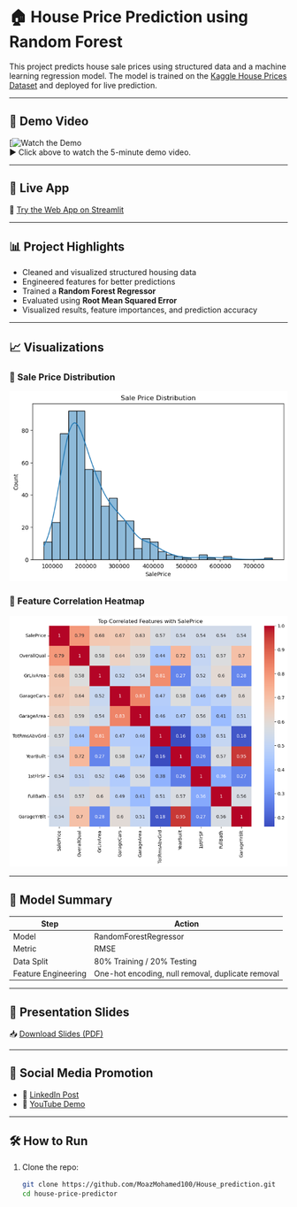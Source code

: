 # 🏠 House Price Prediction using Random Forest

This project predicts house sale prices using structured data and a machine learning regression model. The model is trained on the [Kaggle House Prices Dataset](https://www.kaggle.com/competitions/house-prices-advanced-regression-techniques/overview) and deployed for live prediction.

---

## 🎥 Demo Video

[![Watch the Demo](https://youtu.be/-nLNFz8xcP0)  
▶️ Click above to watch the 5-minute demo video.

---

## 🚀 Live App

🔗 [Try the Web App on Streamlit](https://houseprediction-id9cwetbowd8blausjihe8.streamlit.app)

---

## 📊 Project Highlights

- Cleaned and visualized structured housing data
- Engineered features for better predictions
- Trained a **Random Forest Regressor**
- Evaluated using **Root Mean Squared Error**
- Visualized results, feature importances, and prediction accuracy

---

## 📈 Visualizations

### 🔹 Sale Price Distribution
![Sale Price Distribution](output.png)

### 🔹 Feature Correlation Heatmap
![Heatmap](output1.png)

---

## 🧠 Model Summary

| Step                 | Action                      |
|----------------------|------------------------------|
| Model                | RandomForestRegressor        |
| Metric               | RMSE                         |
| Data Split           | 80% Training / 20% Testing   |
| Feature Engineering  | One-hot encoding, null removal, duplicate removal |

---

## 📄 Presentation Slides

📥 [Download Slides (PDF)](presentation/HousePricePrediction_Slides.pdf)

---

## 🔗 Social Media Promotion

- 🔹 [LinkedIn Post](https://www.linkedin.com/in/your-profile/)
- 🔹 [YouTube Demo](https://www.youtube.com/watch?v=YOUR_VIDEO_ID)
---

## 🛠 How to Run

1. Clone the repo:
   ```bash
   git clone https://github.com/MoazMohamed100/House_prediction.git
   cd house-price-predictor
